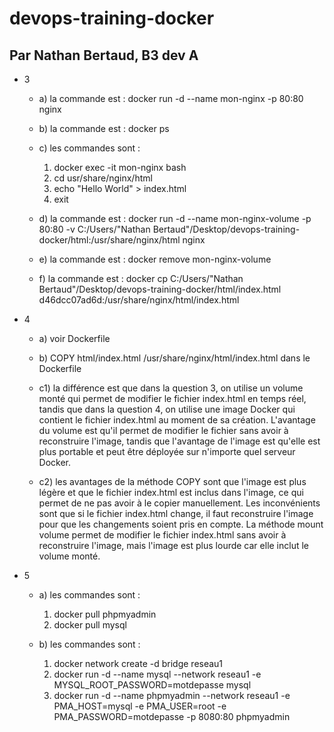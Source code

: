 # devops-training-docker

## Par Nathan Bertaud, B3 dev A

- 3 
    - a) la commande est : docker run -d --name mon-nginx -p 80:80 nginx 
    - b) la commande est : docker ps

    - c) les commandes sont :
        1. docker exec -it mon-nginx bash
        2. cd usr/share/nginx/html
        3. echo "Hello World" > index.html
        4. exit
    
    - d) la commande est : docker run -d --name mon-nginx-volume -p 80:80 -v C:/Users/"Nathan Bertaud"/Desktop/devops-training-docker/html:/usr/share/nginx/html nginx

    - e) la commande est : docker remove mon-nginx-volume

    - f) la commande est : docker cp C:/Users/"Nathan Bertaud"/Desktop/devops-training-docker/html/index.html d46dcc07ad6d:/usr/share/nginx/html/index.html

- 4
    - a) voir Dockerfile

    - b) COPY html/index.html /usr/share/nginx/html/index.html dans le Dockerfile
    - c1) la différence est que dans la question 3, on utilise un volume monté qui permet de modifier le fichier index.html en temps réel, tandis que dans la question 4, on utilise une image Docker qui contient le fichier index.html au moment de sa création. L'avantage du volume est qu'il permet de modifier le fichier sans avoir à reconstruire l'image, tandis que l'avantage de l'image est qu'elle est plus portable et peut être déployée sur n'importe quel serveur Docker.

    - c2) les avantages de la méthode COPY sont que l'image est plus légère et que le fichier index.html est inclus dans l'image, ce qui permet de ne pas avoir à le copier manuellement. Les inconvénients sont que si le fichier index.html change, il faut reconstruire l'image pour que les changements soient pris en compte. La méthode mount volume permet de modifier le fichier index.html sans avoir à reconstruire l'image, mais l'image est plus lourde car elle inclut le volume monté.

- 5
    - a) les commandes sont :
        1. docker pull phpmyadmin
        2. docker pull mysql

    - b) les commandes sont : 
        1. docker network create -d bridge reseau1
        2. docker run -d --name mysql --network reseau1 -e MYSQL_ROOT_PASSWORD=motdepasse mysql
        3. docker run -d --name phpmyadmin --network reseau1 -e PMA_HOST=mysql -e PMA_USER=root -e PMA_PASSWORD=motdepasse -p 8080:80 phpmyadmin
